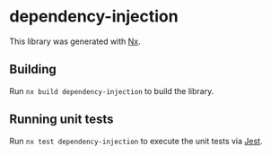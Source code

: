 # dependency-injection

This library was generated with [Nx](https://nx.dev).

## Building

Run `nx build dependency-injection` to build the library.

## Running unit tests

Run `nx test dependency-injection` to execute the unit tests via [Jest](https://jestjs.io).

